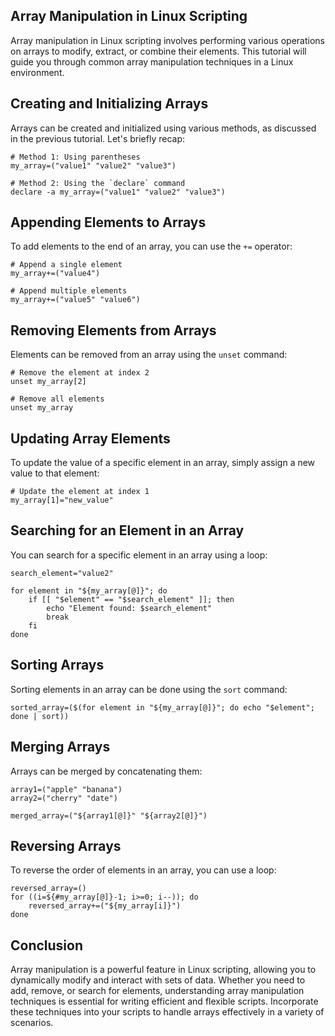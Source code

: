 ## Array Manipulation in Linux Scripting
Array manipulation in Linux scripting involves performing various operations on arrays to modify, extract, or combine their
elements. This tutorial will guide you through common array manipulation techniques in a Linux environment.

## Creating and Initializing Arrays
Arrays can be created and initialized using various methods, as discussed in the previous tutorial. Let's briefly recap:

```
# Method 1: Using parentheses
my_array=("value1" "value2" "value3")

# Method 2: Using the `declare` command
declare -a my_array=("value1" "value2" "value3")
```

## Appending Elements to Arrays
To add elements to the end of an array, you can use the `+=` operator:

```
# Append a single element
my_array+=("value4")

# Append multiple elements
my_array+=("value5" "value6")
```

## Removing Elements from Arrays
Elements can be removed from an array using the `unset` command:

```
# Remove the element at index 2
unset my_array[2]

# Remove all elements
unset my_array
```

## Updating Array Elements
To update the value of a specific element in an array, simply assign a new value to that element:

```
# Update the element at index 1
my_array[1]="new_value"
```

## Searching for an Element in an Array
You can search for a specific element in an array using a loop:

```
search_element="value2"

for element in "${my_array[@]}"; do
    if [[ "$element" == "$search_element" ]]; then
        echo "Element found: $search_element"
        break
    fi
done
```

## Sorting Arrays
Sorting elements in an array can be done using the `sort` command:

```
sorted_array=($(for element in "${my_array[@]}"; do echo "$element"; done | sort))
```

## Merging Arrays
Arrays can be merged by concatenating them:

```
array1=("apple" "banana")
array2=("cherry" "date")

merged_array=("${array1[@]}" "${array2[@]}")
```

## Reversing Arrays
To reverse the order of elements in an array, you can use a loop:

```
reversed_array=()
for ((i=${#my_array[@]}-1; i>=0; i--)); do
    reversed_array+=("${my_array[i]}")
done
```

## Conclusion
Array manipulation is a powerful feature in Linux scripting, allowing you to dynamically modify and interact with sets of
data. Whether you need to add, remove, or search for elements, understanding array manipulation techniques is essential 
for writing efficient and flexible scripts. Incorporate these techniques into your scripts to handle arrays effectively 
in a variety of scenarios.